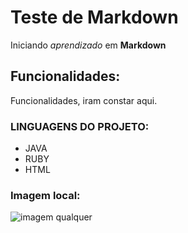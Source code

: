 # Teste de Markdown
Iniciando *aprendizado* em **Markdown**
 
## Funcionalidades:
Funcionalidades, iram constar aqui.


### LINGUAGENS DO PROJETO:

* JAVA
*  RUBY
* HTML

### Imagem local:
![imagem qualquer](logoamarelo.jpg)